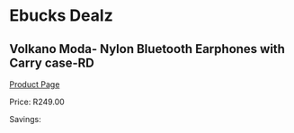 
# Ebucks Dealz
## Volkano Moda- Nylon Bluetooth Earphones with Carry case-RD
[Product Page](https://www.ebucks.com/web/shop/productSelected.do?prodId=1196484258&catId=714972256)

Price: R249.00

Savings: 


	